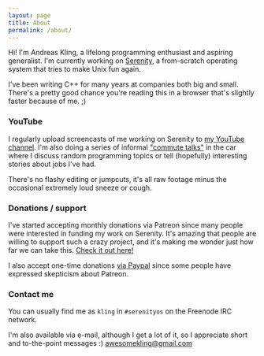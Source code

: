 ```yaml
---
layout: page
title: About
permalink: /about/
---
```


Hi! I'm Andreas Kling, a lifelong programming enthusiast and aspiring generalist. I'm currently working on [Serenity](https://github.com/SerenityOS/serenity/), a from-scratch operating system that tries to make Unix fun again.

I've been writing C++ for many years at companies both big and small. There's a pretty good chance you're reading this in a browser that's slightly faster because of me. ;)

### YouTube

I regularly upload screencasts of me working on Serenity to [my YouTube channel](https://youtube.com/c/AndreasKling). I'm also doing a series of informal ["commute talks"](https://www.youtube.com/playlist?list=PLMOpZvQB55beZVZnnck4Q-J9nVQP6ihVP) in the car where I discuss random programming topics or tell (hopefully) interesting stories about jobs I've had.

There's no flashy editing or jumpcuts, it's all raw footage minus the occasional extremely loud sneeze or cough.

### Donations / support

I've started accepting monthly donations via Patreon since many people were interested in funding my work on Serenity. It's amazing that people are willing to support such a crazy project, and it's making me wonder just how far we can take this. [Check it out here!](https://patreon.com/serenityos)

I also accept one-time donations [via Paypal](http://paypal.me/awesomekling) since some people have expressed skepticism about Patreon.

### Contact me

You can usually find me as `kling` in `#serenityos` on the Freenode IRC network.

I'm also available via e-mail, although I get a lot of it, so I appreciate short and to-the-point messages :) [awesomekling@gmail.com](mailto:awesomekling@gmail.com)
